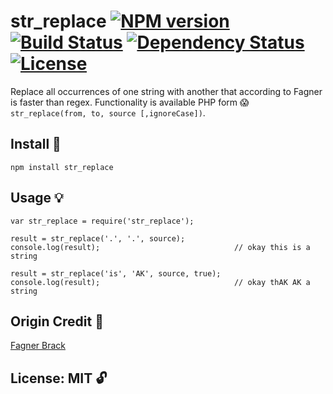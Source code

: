 # str_replace [![NPM version](https://badge.fury.io/js/str_replace.png?branch=master)](https://npmjs.org/package/str_replace) [![Build Status](https://travis-ci.org/angleman/str_replace.png?branch=master)](https://travis-ci.org/angleman/str_replace) [![Dependency Status](https://gemnasium.com/angleman/str_replace.png?branch=master)](https://gemnasium.com/angleman/str_replace) [![License](http://badgr.co/use/MIT.png?bg=%2343d100)](#licensemit)

Replace all occurrences of one string with another that according to Fagner is faster than regex. Functionality is available PHP form :scream: ```str_replace(from, to, source [,ignoreCase])```.

## Install :hammer:

```
npm install str_replace
```

## Usage :bulb:

```
var str_replace = require('str_replace');

result = str_replace('.', '.', source);
console.log(result);                              // okay this is a string

result = str_replace('is', 'AK', source, true);
console.log(result);                              // okay thAK AK a string
```

## Origin Credit :busts_in_silhouette:

[Fagner Brack](http://stackoverflow.com/questions/2390789/how-to-replace-all-periods-in-a-string-in-javascript/9918856)

## License: MIT :unlock:

